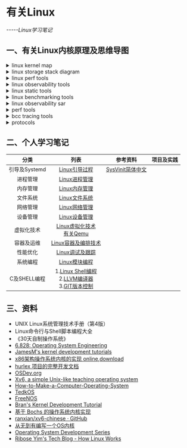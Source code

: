 # 有关Linux
*-----Linux学习笔记*

## 一、有关Linux内核原理及思维导图

<details><summary>linux kernel map</summary>

![linux kernel map](https://upload.wikimedia.org/wikipedia/commons/thumb/5/5b/Linux_kernel_map.png/800px-Linux_kernel_map.png)

</details>

<details><summary>linux storage stack diagram</summary>

![linux storage stack diagram](https://upload.wikimedia.org/wikipedia/commons/3/30/IO_stack_of_the_Linux_kernel.svg)

</details>

<details><summary>linux perf tools</summary>

![linux perf tools](http://www.brendangregg.com/Perf/linux_perf_tools_full.png)

</details>

<details><summary>linux observability tools</summary>

![linux observability tools](http://www.brendangregg.com/Perf/linux_observability_tools.png)

</details>

<details><summary>linux static tools</summary>

![linux static tools](http://www.brendangregg.com/Perf/linux_static_tools.png)

</details>

<details><summary>linux benchmarking tools</summary>

![linux benchmarking tools](http://www.brendangregg.com/Perf/linux_benchmarking_tools.png)

</details>

<details><summary>linux observability sar</summary>

![linux observability sar](http://www.brendangregg.com/Perf/linux_observability_sar.png)

</details>

<details><summary>perf tools</summary>

![perf tools](http://www.brendangregg.com/Perf/perf-tools_2016.png)

</details>

<details><summary>bcc tracing tools</summary>

![bcc tracing tools](http://www.brendangregg.com/Perf/bcc_tracing_tools.png)

</details>

<details><summary>protocols</summary>

![](doc/protocols.png)

</details>

## 二、个人学习笔记

分类|列表|参考资料|项目及实践
:-------------------------:|:-------------------------:|:-------------------------:|:-------------------------:
引导及Systemd|[Linux引导过程](./Linux引导过程.md)|[SysVinit简体中文](https://wiki.archlinux.org/index.php/SysVinit_(简体中文))|
进程管理|[Linux进程管理](./Linux进程管理.md)|
内存管理|[Linux内存管理](./Linux内存管理.md)|
文件系统|[Linux文件系统](./Linux文件系统.md)|
网络管理|[Linux网络管理](./Linux网络管理.md)|
设备管理|[Linux设备管理](./Linux设备管理.md)|
虚拟化技术|[Linux虚拟化技术](./Linux虚拟化技术.md)<br>[有关Qemu](./有关Qemu.md)|
容器及运维|[Linux容器及编排技术](./Linux容器及编排技术.md)<br>|
性能优化|[Linux调试及跟踪](./Linux工具集.md)|
系统编程|[Linux模块编程](./Linux模块编程.md)|
C及SHELL编程|1.[Linux Shell编程](./Linux—Shell编程.md)<br>2.[LLVM编译器](https://github.com/yejinlei/about-compiler/有关LLVM编译器.md)<br>3.[GIT版本控制](https://github.com/yejinlei/about-git)|


## 三、资料
- UNIX Linux系统管理技术手册（第4版）
- Linux命令行与Shell脚本编程大全
- 《30天自制操作系统》
- [6.828: Operating System Engineering](https://pdos.csail.mit.edu/6.828/2011/schedule.html)
- [JamesM's kernel development tutorials](http://johnvidler.co.uk/mirror/jamesm-kernel-tutorial/tutorial_html/)
- [x86架构操作系统内核的实现 online](http://wiki.0xffffff.org/),[download](https://github.com/hurley25/Hurlex-II)
- [hurlex 项目的完整开发文档](http://hurlex.0xffffff.org/)
- [OSDev.org](http://wiki.osdev.org/Main_Page)
- [Xv6, a simple Unix-like teaching operating system](https://pdos.csail.mit.edu/6.828/2012/xv6.html)
- [How-to-Make-a-Computer-Operating-System](https://github.com/SamyPesse/How-to-Make-a-Computer-Operating-System)
- [TedkOS](https://github.com/TakefiveInteractive/TedkOS)
- [FreeNOS](https://github.com/lordsergio/FreeNOS)
- [Bran's Kernel Development Tutorial](http://www.osdever.net/bkerndev/Docs/gettingstarted.htm)
- [基于 Bochs 的操作系统内核实现](http://fleurer-lee.com/paper.html)
- [ranxian/xv6-chinese · GitHub](https://github.com/ranxian/xv6-chinese)
- [从无到有编写一个OS内核](http://www.ilovecl.com/2015/09/15/os_redleaf/)
- [Operating System Development Series](http://www.brokenthorn.com/Resources/OSDevIndex.html)
- [Ribose Yim's Tech Blog - How Linux Works](https://riboseyim.com/2019/04/21/Linux-Works)